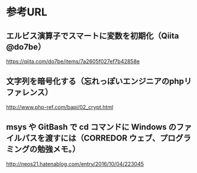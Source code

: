 # 参考URL

## エルビス演算子でスマートに変数を初期化（Qiita @do7be）
https://qiita.com/do7be/items/7a2605f027ef7b42858e

## 文字列を暗号化する（忘れっぽいエンジニアのphpリファレンス）
http://www.php-ref.com/bapi/02_crypt.html

## msys や GitBash で cd コマンドに Windows のファイルパスを渡すには（CORREDOR ウェブ、プログラミングの勉強メモ。）
http://neos21.hatenablog.com/entry/2016/10/04/223045
